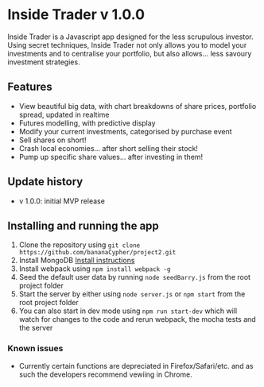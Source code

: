 # Inside Trader v 1.0.0

Inside Trader is a Javascript app designed for the less scrupulous investor.  Using secret techniques, Inside Trader not only allows you to model your investments and to centralise your portfolio, but also allows... less savoury investment strategies.

## Features
- View beautiful big data, with chart breakdowns of share prices, portfolio spread, updated in realtime
- Futures modelling, with predictive display
- Modify your current investments, categorised by purchase event
- Sell shares on short!
- Crash local economies... after short selling their stock!
- Pump up specific share values... after investing in them!

## Update history
- v 1.0.0: initial MVP release

## Installing and running the app
1. Clone the repository using `git clone https://github.com/bananaCypher/project2.git`
2. Install MongoDB [Install instructions](https://docs.mongodb.org/manual/installation/)
3. Install webpack using `npm install webpack -g`
4. Seed the default user data by running `node seedBarry.js` from the root project folder
5. Start the server by either using `node server.js` or `npm start` from the root project folder
6. You can also start in dev mode using `npm run start-dev` which will watch for changes to the code and rerun webpack, the mocha tests and the server

### Known issues
- Currently certain functions are depreciated in Firefox/Safari/etc. and as such the developers recommend vewiing in Chrome.
